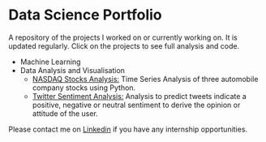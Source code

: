 # Data Science Portfolio #

A repository of the projects I worked on or currently working on. It is updated regularly. Click on the projects to see full analysis and code.

* Machine Learning
* Data Analysis and Visualisation
  - [NASDAQ Stocks Analysis:](https://github.com/michmuliana/Data-Science-Portfolio/tree/master/NASDAQ_Stocks_Analysis) Time Series Analysis of three automobile company stocks using Python.
  - [Twitter Sentiment Analysis:](https://github.com/michmuliana/Data-Science-Portfolio/blob/master/Twitter_Sentiment_Analysis.ipynb) Analysis to predict tweets indicate a positive, negative or neutral sentiment to derive the opinion or attitude of the user.

Please contact me on [Linkedin](https://www.linkedin.com/in/michellemuliana/) if you have any internship opportunities.
